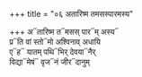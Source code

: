 +++
title = "०६ अतारिष्म तमसस्पारमस्य"

+++
अ᳓तारिष्म त᳓मसस् पार᳓म् अस्य᳓  
प्र᳓ति वां स्तो᳓मो अश्विनाव् अधायि  
ए᳓ह᳓ यातम् पथि᳓भिर् देवया᳓नैर्  
विद्या᳓मेषं᳓ वृज᳓नं जीर᳓दानुम्